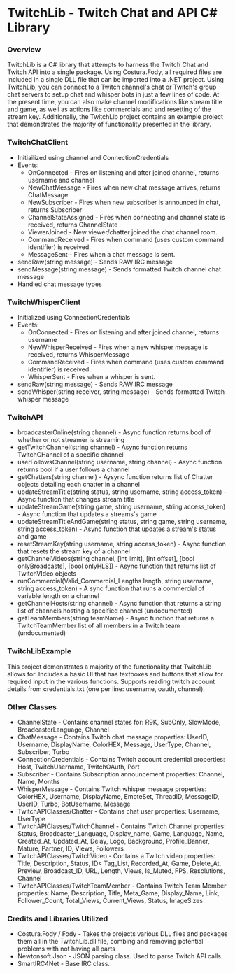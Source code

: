 # TwitchLib - Twitch Chat and API C# Library
### Overview
TwitchLib is a C# library that attempts to harness the Twitch Chat and Twitch API into a single package. Using Costura.Fody, all required files are included in a single DLL file that can be imported into a .NET project.  Using TwitchLib, you can connect to a Twitch channel's chat or Twitch's group chat servers to setup chat and whisper bots in just a few lines of code. At the present time, you can also make channel modifications like stream title and game, as well as actions like commercials and and resetting of the stream key. Additionally, the TwitchLib project contains an example project that demonstrates the majority of functionality presented in the library.

### TwitchChatClient
- Initiailized using channel and ConnectionCredentials
- Events:
  * OnConnected - Fires on listening and after joined channel, returns username and channel
  * NewChatMessage - Fires when new chat message arrives, returns ChatMessage
  * NewSubscriber - Fires when new subscriber is announced in chat, returns Subscriber
  * ChannelStateAssigned - Fires when connecting and channel state is received, returns ChannelState
  * ViewerJoined - New viewer/chatter joined the chat channel room.
  * CommandReceived - Fires when command (uses custom command identifier) is received.
  * MessageSent - Fires when a chat message is sent.
- sendRaw(string message) - Sends RAW IRC message
- sendMessage(string message) - Sends formatted Twitch channel chat message
- Handled chat message types

### TwitchWhisperClient
- Initialized using ConnectionCredentials
- Events:
  * OnConnected - Fires on listening and after joined channel, returns username
  * NewWhisperReceived - Fires when a new whisper message is received, returns WhisperMessage
  * CommandReceived - Fires when command (uses custom command identifier) is received.
  * WhisperSent - Fires when a whisper is sent.
- sendRaw(string message) - Sends RAW IRC message
- sendWhisper(string receiver, string message) - Sends formatted Twitch whisper message

### TwitchAPI
- broadcasterOnline(string channel) - Async function returns bool of whether or not streamer is streaming
- getTwitchChannel(string channel) - Async function returns TwitchCHannel of a specific channel
- userFollowsChannel(string username, string channel) - Async function returns bool if a user follows a channel
- getChatters(string channel) - Aysync function returns list of Chatter objects detailing each chatter in a channel
- updateStreamTitle(string status, string username, string access_token) - Async function that changes stream title
- updateStreamGame(string game, string username, string access_token) - Async function that updates a streams's game
- updateStreamTitleAndGame(string status, string game, string username, string access_token) - Async function that updates a stream's status and game
- resetStreamKey(string username, string access_token) - Async function that resets the stream key of a channel
- getChannelVideos(string channel, [int limit], [int offset], [bool onlyBroadcasts], [bool onlyHLS]) - Async function that returns list of TwitchVIdeo objects
- runCommercial(Valid_Commercial_Lengths length, string username, string access_token) - A sync function that runs a commercial of variable length on a channel
- getChannelHosts(string channel) - Async function that returns a string list of channels hosting a specified channel (undocumented)
- getTeamMembers(string teamName) - Async function that returns a TwitchTeamMember list of all members in a Twitch team (undocumented)

### TwitchLibExample
This project demonstrates a majority of the functionality that TwitchLib allows for.  Includes a basic UI that has textboxes and buttons that allow for required input in the various functions. Supports reading twitch account details from credentials.txt (one per line: username, oauth, channel).

### Other Classes
- ChannelState - Contains channel states for: R9K, SubOnly, SlowMode, BroadcasterLanguage, Channel
- ChatMessage - Contains Twitch chat message properties: UserID, Username, DisplayName, ColorHEX, Message, UserType, Channel, Subscriber, Turbo
- ConnectionCredentials - Contains Twitch account credential properties: Host, TwitchUsername, TwitchOAuth, Port
- Subscriber - Contains Subscription announcement properties: Channel, Name, Months
- WhisperMessage - Contains Twitch whisper message properties: ColorHEX, Username, DisplayName, EmoteSet, ThreadID, MessageID, UserID, Turbo, BotUsername, Message
- TwitchAPIClasses/Chatter - Contains chat user properties: Username, UserType
- TwitchAPIClasses/TwitchChannel - Contains Twitch Channel properties: Status, Broadcaster_Language, Display_name, Game, Language, Name, Created_At, Updated_At, Delay, Logo, Background, Profile_Banner, Mature, Partner, ID, Views, Followers
- TwitchAPIClasses/TwitchVideo - Contains a Twitch video properties: Title, Description, Status, ID< Tag_List, Recorded_At, Game, Delete_At, Preview, Broadcast_ID, URL, Length, Views, Is_Muted, FPS, Resolutions, Channel
- TwitchAPIClasses/TwitchTeamMember - Contains Twitch Team Member properties: Name, Description, Title, Meta_Game, Display_Name, Link, Follower_Count, Total_Views, Current_Views,
Status, ImageSizes

### Credits and Libraries Utilized
- Costura.Fody / Fody - Takes the projects various DLL files and packages them all in the TwitchLib.dll file, combing and removing potential problems with not having all parts
- Newtonsoft.Json - JSON parsing class.  Used to parse Twitch API calls.
- SmartIRC4Net - Base IRC class.